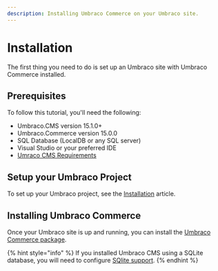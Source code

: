 ```yaml
---
description: Installing Umbraco Commerce on your Umbraco site.
---
```


# Installation

The first thing you need to do is set up an Umbraco site with Umbraco Commerce installed.

## Prerequisites

To follow this tutorial, you'll need the following:

* Umbraco.CMS version 15.1.0+
* Umbraco.Commerce version 15.0.0
* SQL Database (LocalDB or any SQL server)
* Visual Studio or your preferred IDE
* [Umraco CMS Requirements](../../../umbraco-cms/fundamentals/setup/requirements.md)

## Setup your Umbraco Project

To set up your Umbraco project, see the [Installation](../../../umbraco-cms/fundamentals/setup/install/README.md) article.

## Installing Umbraco Commerce

Once your Umbraco site is up and running, you can install the [Umbraco Commerce package](../../getting-started/install.md).

{% hint style="info" %}
If you installed Umbraco CMS using a SQLite database, you will need to configure [SQlite support](../../how-to-guides/configure-sqlite-support.md).
{% endhint %}
